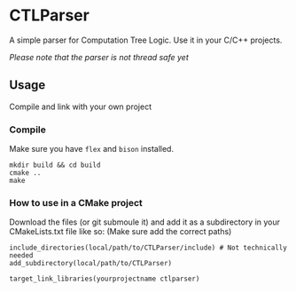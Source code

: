 # CTLParser
A simple parser for Computation Tree Logic. Use it in your C/C++ projects. 

_Please note that the parser is not thread safe yet_

## Usage

Compile and link with your own project

### Compile

Make sure you have `flex` and `bison` installed.

```
mkdir build && cd build
cmake ..
make
```

### How to use in a CMake project

Download the files (or git submoule it) and add it as a subdirectory in your CMakeLists.txt file like so: (Make sure add the correct paths)

```
include_directories(local/path/to/CTLParser/include) # Not technically needed
add_subdirectory(local/path/to/CTLParser)

target_link_libraries(yourprojectname ctlparser)
```
